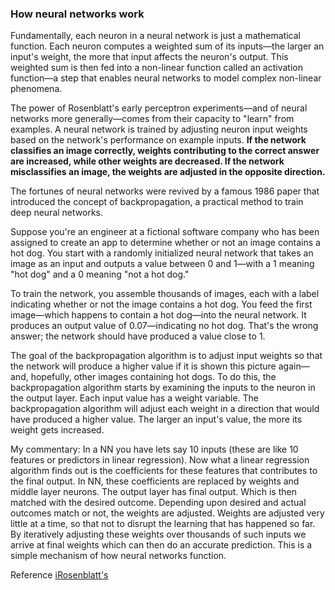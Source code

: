 ### How neural networks work
Fundamentally, each neuron in a neural network is just a mathematical function. Each neuron computes a weighted sum of its inputs—the larger an input's weight, the more that input affects the neuron's output. This weighted sum is then fed into a non-linear function called an activation function—a step that enables neural networks to model complex non-linear phenomena.

The power of Rosenblatt's early perceptron experiments—and of neural networks more generally—comes from their capacity to "learn" from examples. A neural network is trained by adjusting neuron input weights based on the network's performance on example inputs. **If the network classifies an image correctly, weights contributing to the correct answer are increased, while other weights are decreased. If the network misclassifies an image, the weights are adjusted in the opposite direction.**

The fortunes of neural networks were revived by a famous 1986 paper that introduced the concept of backpropagation, a practical method to train deep neural networks.

Suppose you're an engineer at a fictional software company who has been assigned to create an app to determine whether or not an image contains a hot dog. You start with a randomly initialized neural network that takes an image as an input and outputs a value between 0 and 1—with a 1 meaning "hot dog" and a 0 meaning "not a hot dog."

To train the network, you assemble thousands of images, each with a label indicating whether or not the image contains a hot dog. You feed the first image—which happens to contain a hot dog—into the neural network. It produces an output value of 0.07—indicating no hot dog. That's the wrong answer; the network should have produced a value close to 1.

The goal of the backpropagation algorithm is to adjust input weights so that the network will produce a higher value if it is shown this picture again—and, hopefully, other images containing hot dogs. To do this, the backpropagation algorithm starts by examining the inputs to the neuron in the output layer. Each input value has a weight variable. The backpropagation algorithm will adjust each weight in a direction that would have produced a higher value. The larger an input's value, the more its weight gets increased.

My commentary:
In a NN you have lets say 10 inputs (these are like 10 features or predictors in linear regression). Now what a linear regression algorithm finds out is the coefficients for these features that contributes to the final output. In NN, these coefficients are replaced by weights and middle layer neurons. The output layer has final output. Which is then matched with the desired outcome. Depending upon desired and actual outcomes match or not, the weights are adjusted. Weights are adjusted very little at a time, so that not to disrupt the learning that has happened so far. By iteratively adjusting these weights over thousands of such inputs we arrive at final weights which can then do an accurate prediction. This is a simple mechanism of how neural networks function. 

Reference
[iRosenblatt's](https://arstechnica.com/science/2019/12/how-neural-networks-work-and-why-theyve-become-a-big-business/#:~:text=A%20neural%20network%20is%20trained,while%20other%20weights%20are%20decreased.)
